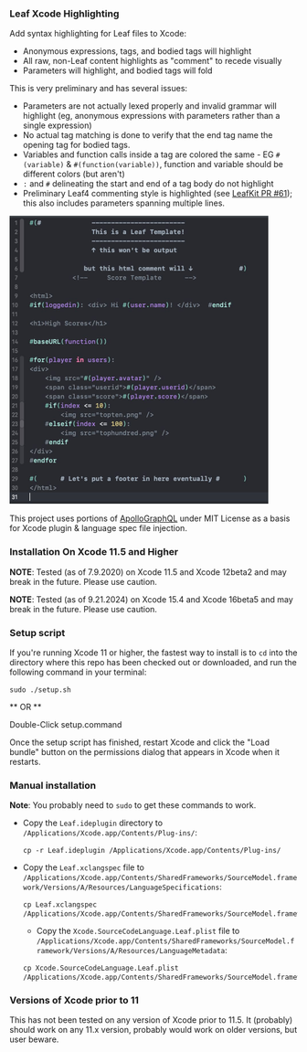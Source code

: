 ### Leaf Xcode Highlighting

Add syntax highlighting for Leaf files to Xcode:

* Anonymous expressions, tags, and bodied tags will highlight
* All raw, non-Leaf content highlights as "comment" to recede visually
* Parameters will highlight, and bodied tags will fold

This is very preliminary and has several issues:

* Parameters are not actually lexed properly and invalid grammar will highlight (eg, anonymous expressions with parameters rather than a single expression)
* No actual tag matching is done to verify that the end tag name the opening tag for bodied tags.
* Variables and function calls inside a tag are colored the same - EG `#(variable)` & `#(function(variable))`, function and variable should be different colors (but aren't)
* `:` and `#` delineating the start and end of a tag body do not highlight
* Preliminary Leaf4 commenting style is highlighted (see [LeafKit PR #61](https://github.com/vapor/leaf-kit/pull/61)); this also includes parameters spanning multiple lines.

<img src="https://raw.githubusercontent.com/tdotclare/media/master/syntaxhighlighting.jpg" style="zoom:50%;" />


This project uses portions of [ApolloGraphQL](https://github.com/apollographql/xcode-graphql) under MIT License as a basis for Xcode plugin & language spec file injection.

### Installation On Xcode 11.5 and Higher

**NOTE**: Tested (as of 7.9.2020) on Xcode 11.5 and Xcode 12beta2 and may break in the future. Please use caution.

**NOTE**: Tested (as of 9.21.2024) on Xcode 15.4 and Xcode 16beta5 and may break in the future. Please use caution.

### Setup script

If you're running Xcode 11 or higher, the fastest way to install is to `cd` into the directory where this repo has been checked out or downloaded, and run the following command in your terminal:

```
sudo ./setup.sh
```

** OR **

Double-Click setup.command

Once the setup script has finished, restart Xcode and click the "Load bundle" button on the permissions dialog that appears in Xcode when it restarts. 

### Manual installation

**Note**: You probably need to `sudo` to get these commands to work. 

- Copy the `Leaf.ideplugin` directory to `/Applications/Xcode.app/Contents/Plug-ins/`:

	```
	cp -r Leaf.ideplugin /Applications/Xcode.app/Contents/Plug-ins/
	```
- Copy the `Leaf.xclangspec` file to `/Applications/Xcode.app/Contents/SharedFrameworks/SourceModel.framework/Versions/A/Resources/LanguageSpecifications`:

  ```
  cp Leaf.xclangspec /Applications/Xcode.app/Contents/SharedFrameworks/SourceModel.framework/Versions/A/Resources/LanguageSpecifications
  ```

  - Copy the `Xcode.SourceCodeLanguage.Leaf.plist` file to `/Applications/Xcode.app/Contents/SharedFrameworks/SourceModel.framework/Versions/A/Resources/LanguageMetadata`:

  ```
  cp Xcode.SourceCodeLanguage.Leaf.plist /Applications/Xcode.app/Contents/SharedFrameworks/SourceModel.framework/Versions/A/Resources/LanguageMetadata
  ```

### Versions of Xcode prior to 11

This has not been tested on any version of Xcode prior to 11.5. It (probably) should work on any 11.x version, probably would work on older versions, but user beware.
